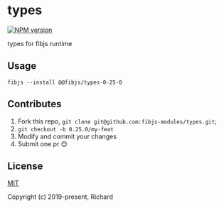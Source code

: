 # types

[![NPM version](https://img.shields.io/npm/v/@fibjs/types-0-25-0.svg)](https://www.npmjs.org/package/@fibjs/types-0-25-0)

types for fibjs runtime

## Usage

```
fibjs --install @@fibjs/types-0-25-0
```

## Contributes

1. Fork this repo, `git clone git@github.com:fibjs-modules/types.git`;
2. `git checkout -b 0.25.0/my-feat`
3. Modify and commit your changes
4. Submit one pr 😊

## License

[MIT](https://opensource.org/licenses/MIT)

Copyright (c) 2019-present, Richard